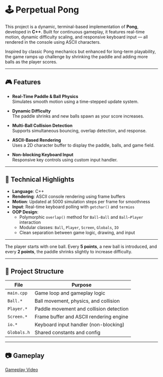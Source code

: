 # 🕹️ Perpetual Pong
This project is a dynamic, terminal-based implementation of **Pong**, developed in **C++**. Built for continuous gameplay, it features real-time motion, dynamic difficulty scaling, and responsive keyboard input — all rendered in the console using ASCII characters.

Inspired by classic Pong mechanics but enhanced for long-term playability, the game ramps up challenge by shrinking the paddle and adding more balls as the player scores.

---

## 🎮 Features

- **Real-Time Paddle & Ball Physics**  
  Simulates smooth motion using a time-stepped update system.

- **Dynamic Difficulty**  
  The paddle shrinks and new balls spawn as your score increases.

- **Multi-Ball Collision Detection**  
  Supports simultaneous bouncing, overlap detection, and response.

- **ASCII-Based Rendering**  
  Uses a 2D character buffer to display the paddle, balls, and game field.

- **Non-blocking Keyboard Input**  
  Responsive key controls using custom input handler.

---

## 🧠 Technical Highlights

- **Language**: C++
- **Rendering**: ASCII console rendering using frame buffers
- **Motion**: Updated at 5000 simulation steps per frame for smoothness
- **Input**: Real-time keyboard polling with `getchar()` and `termios`
- **OOP Design**:
  - Polymorphic `overlap()` method for `Ball–Ball` and `Ball–Player` interaction
  - Modular classes: `Ball`, `Player`, `Screen`, `Globals`, `IO`
  - Clean separation between game logic, drawing, and input

---


The player starts with one ball. Every **5 points**, a new ball is introduced, and every **2 points**, the paddle shrinks slightly to increase difficulty.

---

## 📁 Project Structure

| File          | Purpose                                 |
|---------------|------------------------------------------|
| `main.cpp`    | Game loop and gameplay logic             |
| `Ball.*`      | Ball movement, physics, and collision    |
| `Player.*`    | Paddle movement and collision detection  |
| `Screen.*`    | Frame buffer and ASCII rendering engine  |
| `io.*`        | Keyboard input handler (non-blocking)    |
| `Globals.h`   | Shared constants and config              |

---

## 📷 Gameplay

[Gameplay Video](https://drive.google.com/file/d/1-W72vM9GKahwqG_QvDQsyeDjl3d3hdLf/view?usp=sharing)
